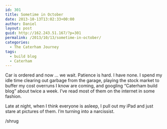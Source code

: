 ```yaml
---
id: 301
title: Sometime in October
date: 2013-10-13T13:02:33+00:00
author: Daniel
layout: post
guid: http://162.243.51.167/?p=301
permalink: /2013/10/13/sometime-in-october/
categories:
  - The Caterham Journey
tags:
  - build blog
  - Caterham
---
```

Car is ordered and now … we wait. Patience is hard. I have none. I spend my idle time clearing out garbage from the garage, playing the stock market to buffer my cost overruns I know are coming, and googling “Caterham build blog” about twice a week. I’ve read most of them on the internet in some fashion.

Late at night, when I think everyone is asleep, I pull out my iPad and just stare at pictures of them. I’m turning into a narcissist.

/shrug